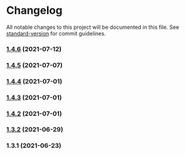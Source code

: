 # Changelog

All notable changes to this project will be documented in this file. See [standard-version](https://github.com/conventional-changelog/standard-version) for commit guidelines.

### [1.4.6](https://github.com/thinkkoa/koatty_schedule/compare/v1.4.5...v1.4.6) (2021-07-12)

### [1.4.5](https://github.com/thinkkoa/koatty_schedule/compare/v1.4.4...v1.4.5) (2021-07-07)

### [1.4.4](https://github.com/thinkkoa/koatty_schedule/compare/v1.4.3...v1.4.4) (2021-07-01)

### [1.4.3](https://github.com/thinkkoa/koatty_schedule/compare/v1.4.2...v1.4.3) (2021-07-01)

### [1.4.2](https://github.com/thinkkoa/koatty_schedule/compare/v1.3.2...v1.4.2) (2021-07-01)

### [1.3.2](https://github.com/thinkkoa/koatty_schedule/compare/v1.3.1...v1.3.2) (2021-06-29)

### 1.3.1 (2021-06-23)
